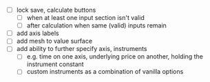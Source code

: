 - [ ] lock save, calculate buttons 
    - [ ] when at least one input section isn't valid
    - [ ] after calculation when same (valid) inputs remain
- [ ] add axis labels 
- [ ] add mesh to value surface
- [ ] add ability to further specify axis, instruments
  - [ ] e.g. time on one axis, underlying price on another, holding the instrument constant
  - [ ] custom instruments as a combination of vanilla options